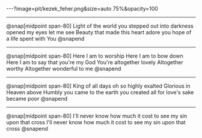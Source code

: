 ---?image=pit/kezek_feher.png&size=auto 75%&opacity=100

---
@snap[midpoint span-80]
Light of the world you stepped out into darkness
opened my eyes let me see
Beauty that made this heart adore you
hope of a life spent with You
@snapend

---
@snap[midpoint span-80]
Here I am to worship
Here I am to bow down
Here I am to say that you're my God
You're altogether lovely
Altogether worthy
Altogether wonderful to me
@snapend


---
@snap[midpoint span-80]
King of all days oh so highly exalted
Glorious in Heaven above
Humbly you came to the earth you created
all for love's sake became poor
@snapend

---
@snap[midpoint span-80]
I'll never know how much it cost
to see my sin upon that cross
I'll never know how much it cost
to see my sin upon that cross
@snapend
